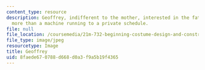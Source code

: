 ```yaml
---
content_type: resource
description: Geoffrey, indifferent to the mother, interested in the father, little
  more than a machine running to a private schedule.
file: null
file_location: /coursemedia/21m-732-beginning-costume-design-and-construction-fall-2008/8faede670788d668d0a3f9a5b19f4365_geoffrey1.jpg
file_type: image/jpeg
resourcetype: Image
title: Geoffrey
uid: 8faede67-0788-d668-d0a3-f9a5b19f4365
---
```

